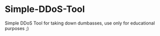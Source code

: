 # Simple-DDoS-Tool
Simple DDoS Tool for taking down dumbasses, use only for educational purposes ;)
